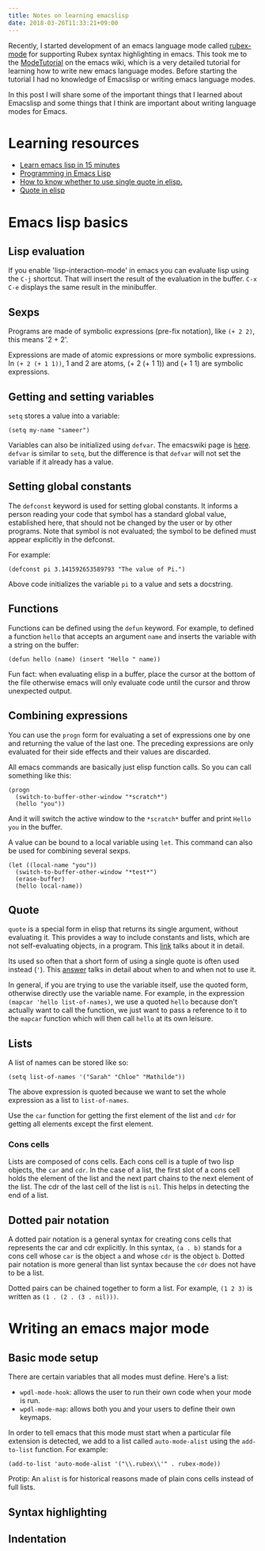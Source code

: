 ```yaml
---
title: Notes on learning emacslisp
date: 2018-03-26T11:33:21+09:00
---
```


Recently, I started development of an emacs language mode called [rubex-mode](https://github.com/v0dro/rubex-mode-emacs) for supporting Rubex syntax highlighting in emacs. This took me to the [ModeTutorial](https://www.emacswiki.org/emacs/ModeTutorial) on the emacs wiki, which is a very detailed tutorial for learning how to write new emacs language modes. Before starting the tutorial I had no knowledge of Emacslisp or writing emacs language modes.

In this post I will share some of the important things that I learned about Emacslisp and some things that I think are important about writing language modes for Emacs.

# Learning resources

* [Learn emacs lisp in 15 minutes](https://emacs-doctor.com/learn-emacs-lisp-in-15-minutes.html )
* [Programming in Emacs Lisp](https://www.gnu.org/software/emacs/manual/html_node/eintr/)
* [How to know whether to use single quote in elisp.](https://emacs.stackexchange.com/questions/715/how-to-know-when-or-when-not-to-use-the-single-quote-before-variable-names)
* [Quote in elisp](https://www.gnu.org/software/emacs/manual/html_node/elisp/Quoting.html)

# Emacs lisp basics

## Lisp evaluation

If you enable 'lisp-interaction-mode' in emacs you can evaluate lisp using the `C-j` shortcut. That will insert the result of the evaluation in the buffer. `C-x C-e` displays the same result in the minibuffer.

## Sexps

Programs are made of symbolic expressions (pre-fix notation), like `(+ 2 2)`, this means '2 + 2'.

Expressions are made of atomic expressions or more symbolic expressions. In `(+ 2 (+ 1 1))`, 1 and 2 are atoms, (+ 2 (+ 1 1)) and (+ 1 1) are symbolic expressions.

## Getting and setting variables

`setq` stores a value into a variable:
``` elisp
(setq my-name "sameer")
```

Variables can also be initialized using `defvar`. The emacswiki page is [here](https://www.gnu.org/software/emacs/manual/html_node/eintr/defvar.html). `defvar` is similar to `setq`, but the difference is that `defvar` will not set the variable if it already has a value.

## Setting global constants

The `defconst` keyword is used for setting global constants. It informs a person reading your code that symbol has a standard global value, established here, that should not be changed by the user or by other programs. Note that symbol is not evaluated; the symbol to be defined must appear explicitly in the defconst.

For example:
```
(defconst pi 3.141592653589793 "The value of Pi.")
```
Above code initializes the variable `pi` to a value and sets a docstring.

## Functions

Functions can be defined using the `defun` keyword. For example, to defined a function `hello` that accepts an argument `name` and inserts the variable with a string on the buffer:
```
(defun hello (name) (insert "Hello " name))
```

Fun fact: when evaluating elisp in a buffer, place the cursor at the bottom of the file otherwise emacs will only evaluate code until the cursor and throw unexpected output.

## Combining expressions

You can use the `progn` form for evaluating a set of expressions one by one and returning the value of the last one. The preceding expressions are only evaluated for their side effects and their values are discarded. 

All emacs commands are basically just elisp function calls. So you can call something like this:
```
(progn
  (switch-to-buffer-other-window "*scratch*")
  (hello "you"))
```
And it will switch the active window to the `*scratch*` buffer and print `Hello you` in the buffer.

A value can be bound to a local variable using `let`. This command can also be used for combining several sexps.
```
(let ((local-name "you"))
  (switch-to-buffer-other-window "*test*")
  (erase-buffer)
  (hello local-name))
```

## Quote

`quote` is a special form in elisp that returns its single argument, without 
evaluating it. This provides a way to include constants and lists, which are not 
self-evaluating objects, in a program. This [link](https://www.gnu.org/software/emacs/manual/html_node/elisp/Quoting.html) talks about it in detail.

Its used so often that a short form of using a single quote is often used instead (`'`). This [answer](https://emacs.stackexchange.com/questions/715/how-to-know-when-or-when-not-to-use-the-single-quote-before-variable-names) talks in detail about when to and when not to use it.

In general, if you are trying to use the variable itself, use the quoted form, otherwise directly use the variable name. For example, in the expression `(mapcar 'hello list-of-names)`, we use a quoted `hello` because don't actually want to call the function, we just want to pass a reference to it to the `mapcar` function which will then call `hello` at its own leisure.

## Lists

A list of names can be stored like so:
```
(setq list-of-names '("Sarah" "Chloe" "Mathilde"))
```

The above expression is quoted because we want to set the whole expression as a list to `list-of-names`.

Use the `car` function for getting the first element of the list and `cdr` for getting all elements except the first element.

### Cons cells

Lists are composed of cons cells. Each cons cell is a tuple of two lisp objects,
the `car` and `cdr`. In the case of a list, the first slot of a cons cell holds 
the element of the list and the next part chains to the next element of the list. 
The cdr of the last cell of the list is `nil`. This helps in detecting the end 
of a list.

## Dotted pair notation

A dotted pair notation is a general syntax for creating cons cells that represents
the car and cdr explicitly.  In this syntax, `(a . b)` stands for a cons cell whose 
`car` is the object `a` and whose `cdr` is the object `b`. Dotted pair notation is 
more general than list syntax because the `cdr` does not have to be a list.

Dotted pairs can be chained together to form a list. For example, `(1 2 3)` is written 
as `(1 . (2 . (3 . nil)))`.

# Writing an emacs major mode

## Basic mode setup

There are certain variables that all modes must define. Here's a list:
* `wpdl-mode-hook`: allows the user to run their own code when your mode is run.
* `wpdl-mode-map`: allows both you and your users to define their own keymaps.

In order to tell emacs that this mode must start when a particular file extension is detected, we add to a list called `auto-mode-alist` using the `add-to-list` function. For example:
```
(add-to-list 'auto-mode-alist '("\\.rubex\\'" . rubex-mode))
```

Protip: An `alist` is for historical reasons made of plain cons cells instead of full lists.

## Syntax highlighting



## Indentation
